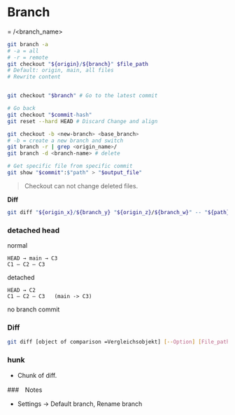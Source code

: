 # Branch

= <origin>/<branch_name>

```bash
git branch -a
# -a = all
# -r = remote
git checkout "${origin}/${branch}" $file_path
# Default: origin, main, all files
# Rewrite content


git checkout "$branch" # Go to the latest commit

# Go back
git checkout "$commit-hash"
git reset --hard HEAD # Discard Change and align 

git checkout -b <new-branch> <base_branch>
# -b = create a new branch and switch
git branch -r | grep <origin_name>/ 
git branch -d <branch-name> # delete
```
```bash
# Get specific file from specific commit
git show "$commit":$"path" > "$output_file"
```
> Checkout can not change deleted files.


**Diff**
```bash
git diff "${origin_x}/${branch_y} "${origin_z}/${branch_w}" -- "${path}
```

### detached head
normal
```
HEAD → main → C3
C1 — C2 — C3
```
detached
```
HEAD → C2
C1 — C2 — C3   (main -> C3) 
```
no branch commit



### Diff
```bash
git diff [object of comparison =Vergleichsobjekt] [--Option] [File_path...]
```

### hunk

- Chunk of diff.


###　Notes 
* Settings -> Default branch, Rename branch


